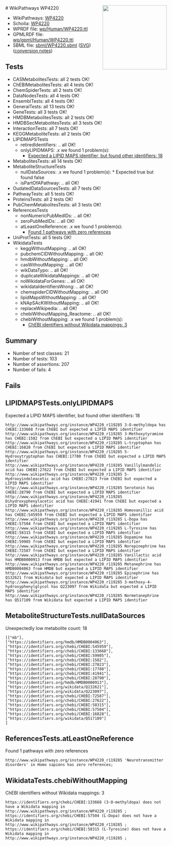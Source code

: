 <img style="float: right; width: 200px" src="../logo.png" />
# WikiPathways WP4220

* WikiPathways: [WP4220](https://identifiers.org/wikipathways:WP4220)
* Scholia: [WP4220](https://scholia.toolforge.org/wikipathways/WP4220)
* WPRDF file: [wp/Human/WP4220.ttl](../wp/Human/WP4220.ttl)
* GPMLRDF file: [wp/gpml/Human/WP4220.ttl](../wp/gpml/Human/WP4220.ttl)
* SBML file: [sbml/WP4220.sbml](../sbml/WP4220.sbml) ([SVG](../sbml/WP4220.svg)) ([conversion notes](../sbml/WP4220.txt))

## Tests
* CASMetabolitesTests: all 2 tests OK!
* ChEBIMetabolitesTests: all 4 tests OK!
* ChemSpiderTests: all 2 tests OK!
* DataNodesTests: all 4 tests OK!
* EnsemblTests: all 4 tests OK!
* GeneralTests: all 13 tests OK!
* GeneTests: all 3 tests OK!
* HMDBMetabolitesTests: all 2 tests OK!
* HMDBSecMetabolitesTests: all 3 tests OK!
* InteractionTests: all 7 tests OK!
* KEGGMetaboliteTests: all 2 tests OK!
* LIPIDMAPSTests
    * retiredIdentifiers: .. all OK!
    * onlyLIPIDMAPS: .x we found 1 problem(s):
        * [Expected a LIPID MAPS identifier, but found other identifiers: 18](#d0bfb680)
* MetabolitesTests: all 14 tests OK!
* MetaboliteStructureTests
    * nullDataSources: .x we found 1 problem(s):
            * Expected true but found false
    * isPartOfAPathway: .. all OK!
* OudatedDataSourcesTests: all 7 tests OK!
* PathwayTests: all 5 tests OK!
* ProteinsTests: all 2 tests OK!
* PubChemMetabolitesTests: all 3 tests OK!
* ReferencesTests
    * nonNumericPubMedIDs: .. all OK!
    * zeroPubMedIDs: .. all OK!
    * atLeastOneReference: .x we found 1 problem(s):
        * [Found 1 pathways with zero references](#35eb778e)
* UniProtTests: all 5 tests OK!
* WikidataTests
    * keggWithoutMapping: .. all OK!
    * pubchemCIDWithoutMapping: .. all OK!
    * hmdbWithoutMapping: .. all OK!
    * casWithoutMapping: .. all OK!
    * wikDataTypo: .. all OK!
    * duplicateWikidataMappings: .. all OK!
    * noWikidataForGenes: .. all OK!
    * wikidataIdentifiersWrong: .. all OK!
    * chemspiderCIDWithoutMapping: .. all OK!
    * lipidMapsWithoutMapping: .. all OK!
    * kNApSAcKWithoutMapping: .. all OK!
    * replaceWikipedia: .. all OK!
    * chebiWithoutMapping_Reactome: .. all OK!
    * chebiWithoutMapping: .x we found 1 problem(s):
        * [ChEBI identifiers without Wikidata mappings: 3](#a8d554cf)


## Summary

* Number of test classes: 21
* Number of tests: 103
* Number of assertions: 207
* Number of fails: 4

## Fails

<a name="d0bfb680" />

## LIPIDMAPSTests.onlyLIPIDMAPS

Expected a LIPID MAPS identifier, but found other identifiers: 18
```
http://www.wikipathways.org/instance/WP4220_r119285 3-O-methyldopa has CHEBI:133668 from ChEBI but expected a LIPID MAPS identifier
http://www.wikipathways.org/instance/WP4220_r119285 3-Methoxytyramine has CHEBI:1582 from ChEBI but expected a LIPID MAPS identifier
http://www.wikipathways.org/instance/WP4220_r119285 L-tryptophan has CHEBI:16828 from ChEBI but expected a LIPID MAPS identifier
http://www.wikipathways.org/instance/WP4220_r119285 5-Hydroxytryptophan has CHEBI:17780 from ChEBI but expected a LIPID MAPS identifier
http://www.wikipathways.org/instance/WP4220_r119285 Vanillylmandelic acid has CHEBI:27622 from ChEBI but expected a LIPID MAPS identifier
http://www.wikipathways.org/instance/WP4220_r119285 5-Hydroxyindoleacetic acid has CHEBI:27823 from ChEBI but expected a LIPID MAPS identifier
http://www.wikipathways.org/instance/WP4220_r119285 Serotonin has CHEBI:28790 from ChEBI but expected a LIPID MAPS identifier
http://www.wikipathways.org/instance/WP4220_r119285 Dihydroxyphenylacetic acid has CHEBI:41941 from ChEBI but expected a LIPID MAPS identifier
http://www.wikipathways.org/instance/WP4220_r119285 Homovanillic acid has CHEBI:545959 from ChEBI but expected a LIPID MAPS identifier
http://www.wikipathways.org/instance/WP4220_r119285 L-Dopa has CHEBI:57504 from ChEBI but expected a LIPID MAPS identifier
http://www.wikipathways.org/instance/WP4220_r119285 L-Tyrosine has CHEBI:58315 from ChEBI but expected a LIPID MAPS identifier
http://www.wikipathways.org/instance/WP4220_r119285 Dopamine has CHEBI:59905 from ChEBI but expected a LIPID MAPS identifier
http://www.wikipathways.org/instance/WP4220_r119285 Norepinephrine has CHEBI:72587 from ChEBI but expected a LIPID MAPS identifier
http://www.wikipathways.org/instance/WP4220_r119285 Vanillactic acid has HMDB0000913 from HMDB but expected a LIPID MAPS identifier
http://www.wikipathways.org/instance/WP4220_r119285 Metanephrine has HMDB0004063 from HMDB but expected a LIPID MAPS identifier
http://www.wikipathways.org/instance/WP4220_r119285 Epinephrine has Q132621 from Wikidata but expected a LIPID MAPS identifier
http://www.wikipathways.org/instance/WP4220_r119285 3-methoxy-4-hydroxyphenylglycol has Q223097 from Wikidata but expected a LIPID MAPS identifier
http://www.wikipathways.org/instance/WP4220_r119285 Normetanephrine has Q517109 from Wikidata but expected a LIPID MAPS identifier
```

<a name="91904191" />

## MetaboliteStructureTests.nullDataSources

Unexpectedly low metabolite count: 18
```
[["mb"],
["https://identifiers.org/hmdb/HMDB0004063"],
["https://identifiers.org/chebi/CHEBI:545959"],
["https://identifiers.org/chebi/CHEBI:133668"],
["https://identifiers.org/chebi/CHEBI:59905"],
["https://identifiers.org/chebi/CHEBI:1582"],
["https://identifiers.org/chebi/CHEBI:27823"],
["https://identifiers.org/chebi/CHEBI:17780"],
["https://identifiers.org/chebi/CHEBI:41941"],
["https://identifiers.org/chebi/CHEBI:28790"],
["https://identifiers.org/hmdb/HMDB0000913"],
["https://identifiers.org/wikidata/Q132621"],
["https://identifiers.org/wikidata/Q223097"],
["https://identifiers.org/chebi/CHEBI:72587"],
["https://identifiers.org/chebi/CHEBI:27622"],
["https://identifiers.org/chebi/CHEBI:58315"],
["https://identifiers.org/chebi/CHEBI:57504"],
["https://identifiers.org/chebi/CHEBI:16828"],
["https://identifiers.org/wikidata/Q517109"]
]
```

<a name="35eb778e" />

## ReferencesTests.atLeastOneReference

Found 1 pathways with zero references
```
http://www.wikipathways.org/instance/WP4220_r119285 'Neurotransmitter disorders' in Homo sapiens has zero references; 
```

<a name="a8d554cf" />

## WikidataTests.chebiWithoutMapping

ChEBI identifiers without Wikidata mappings: 3
```
https://identifiers.org/chebi/CHEBI:133668 (3-O-methyldopa) does not have a Wikidata mapping in http://www.wikipathways.org/instance/WP4220_r119285 ; 
https://identifiers.org/chebi/CHEBI:57504 (L-Dopa) does not have a Wikidata mapping in http://www.wikipathways.org/instance/WP4220_r119285 ; 
https://identifiers.org/chebi/CHEBI:58315 (L-Tyrosine) does not have a Wikidata mapping in http://www.wikipathways.org/instance/WP4220_r119285 ; 
```

